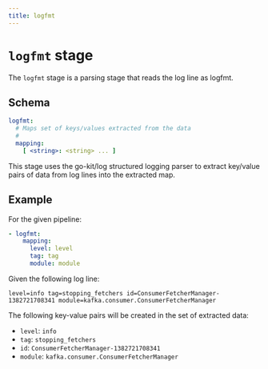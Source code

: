 ```yaml
---
title: logfmt
---
```

# `logfmt` stage

The `logfmt` stage is a parsing stage that reads the log line as logfmt.

## Schema

```yaml
logfmt:
  # Maps set of keys/values extracted from the data
  #
  mapping:
    [ <string>: <string> ... ]
```

This stage uses the go-kit/log structured logging parser to extract key/value pairs of data from log lines into the extracted map.

## Example

For the given pipeline:

```yaml
- logfmt:
    mapping:
      level: level
      tag: tag
      module: module
```

Given the following log line:

```
level=info tag=stopping_fetchers id=ConsumerFetcherManager-1382721708341 module=kafka.consumer.ConsumerFetcherManager
```

The following key-value pairs will be created in the set of extracted data:

- `level`: `info`
- `tag`: `stopping_fetchers`
- `id`: `ConsumerFetcherManager-1382721708341`
- `module`: `kafka.consumer.ConsumerFetcherManager`
